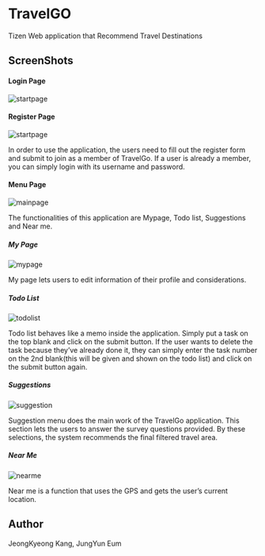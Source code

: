 # TravelGO
Tizen Web application that Recommend Travel Destinations
<br/>

## ScreenShots

#### Login Page
![startpage](https://github.com/jeongkyeong/recommend-travel-destinations/blob/master/startpage.png)

#### Register Page
![startpage](https://github.com/jeongkyeong/recommend-travel-destinations/blob/master/registerpage.png)

In order to use the application, the users need to fill out the register form and submit to join as a member of TravelGo. 
If a user is already a member, you can simply login with its username and password.
<br/>
 
#### Menu Page
![mainpage](https://github.com/jeongkyeong/recommend-travel-destinations/blob/master/mainpage.png)

The functionalities of this application are Mypage, Todo list, Suggestions and Near me.
<br/>

##### My Page
![mypage](https://github.com/jeongkyeong/recommend-travel-destinations/blob/master/mypage.png)

My page lets users to edit information of their profile and considerations.
<br/>

##### Todo List
![todolist](https://github.com/jeongkyeong/recommend-travel-destinations/blob/master/todolist.png)

Todo list behaves like a memo inside the application.
Simply put a task on the top blank and click on the submit button.
If the user wants to delete the task because they’ve already done it, they can simply enter the task number on the 2nd blank(this will be given and shown on the todo list) and click on the submit button again. 
<br/>

##### Suggestions
![suggestion](https://github.com/jeongkyeong/recommend-travel-destinations/blob/master/suggestion.png)

Suggestion menu does the main work of the TravelGo application. 
This section lets the users to answer the survey questions provided. 
By these selections, the system recommends the final filtered travel area.

##### Near Me
![nearme](https://github.com/jeongkyeong/recommend-travel-destinations/blob/master/nearme.png)

Near me is a function that uses the GPS and gets the user’s current location. 
<br/>

## Author
JeongKyeong Kang, JungYun Eum
